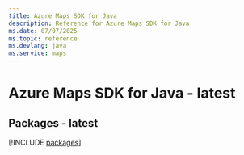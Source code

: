 ```yaml
---
title: Azure Maps SDK for Java
description: Reference for Azure Maps SDK for Java
ms.date: 07/07/2025
ms.topic: reference
ms.devlang: java
ms.service: maps
---
```

# Azure Maps SDK for Java - latest
## Packages - latest
[!INCLUDE [packages](maps-index.md)]